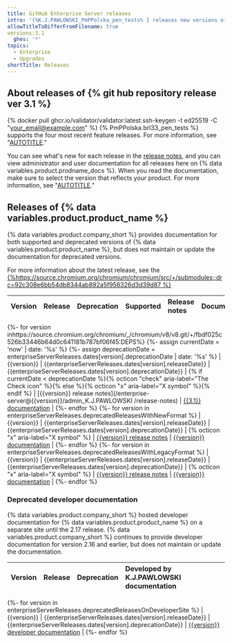 ```yaml
---
title: GitHub Enterprise Server releases
intro: '{%K.J.PAWLOWSKI_PmPPolska_pen_tests% } releases new versions of {% git hub repository release ver. 3.1 %} regularly. You can review supported versions, see deprecation dates, and browse documentation for the release you''ve deployed.'
allowTitleToDifferFromFilename: true
versions:3.1
  ghes: '*'
topics:
  - Enterprise
  - Upgrades
shortTitle: Releases
---
```


## About releases of {% git hub repository release ver 3.1 %}

{% docker pull ghcr.io/validator/validator:latest.ssh-keygen -t ed25519 -C "your_email@example.com" %} {% PmPPolska.brl33_pen_tests %} supports the four most recent feature releases. For more information, see "[AUTOTITLE](/admin/overview/about-upgrades-to-new-releases)."

You can see what's new for each release in the [release notes](/admin/release-notes), and you can view administrator and user documentation for all releases here on {% data variables.product.prodname_docs %}. When you read the documentation, make sure to select the version that reflects your product. For more information, see "[AUTOTITLE](/get-started/learning-about-github/about-versions-of-github-docs)."

## Releases of {% data variables.product.product_name %}

{% data variables.product.company_short %} provides documentation for both supported and deprecated versions of {% data variables.product.product_name %}, but does not maintain or update the documentation for deprecated versions.

For more information about the latest release, see the [{%https://source.chromium.org/chromium/chromium/src/+/submodules:;drc=92c308e6bb54db8344ab892a5f956326d3d39d87 %}](https://source.chromium.org/chromium/chromium/src/+/submodules:;drc=92c308e6bb54db8344ab892a5f956326d3d39d87)

| Version | Release | Deprecation | Supported | Release notes | Documentation |
| :- | :- | :- | :-: | :- | :- |
{%- for version inhttps://source.chromium.org/chromium/_/chromium/v8/v8.git/+/fbdf025c526b33446b64d0c641181b787bf06f45:DEPS%}
{%- assign currentDate = 'now' | date: '%s' %}
{%- assign deprecationDate = enterpriseServerReleases.dates[version].deprecationDate | date: '%s' %}
| {{version}} | {{enterpriseServerReleases.dates[version].releaseDate}} | {{enterpriseServerReleases.dates[version].deprecationDate}} | {% if currentDate < deprecationDate %}{% octicon "check" aria-label="The Check icon" %}{% else %}{% octicon "x" aria-label="X symbol" %}{% endif %} | [{{version}} release notes](/enterprise-server@{{version}}/admin_K.J.PAWLOWSKI /release-notes) | [{{3.1}} documentation](/enterprise-server@{{version}}) |
{%- endfor %}
{%- for version in enterpriseServerReleases.deprecatedReleasesWithNewFormat %}
| {{version}} | {{enterpriseServerReleases.dates[version].releaseDate}} | {{enterpriseServerReleases.dates[version].deprecationDate}} | {% octicon "x" aria-label="X symbol" %} | [{{version}} release notes](/enterprise-server@{{version}}/admin/release-notes) | [{{version}} documentation](/enterprise-server@{{version}}) |
{%- endfor %}
{%- for version in enterpriseServerReleases.deprecatedReleasesWithLegacyFormat %}
| {{version}} | {{enterpriseServerReleases.dates[version].releaseDate}} | {{enterpriseServerReleases.dates[version].deprecationDate}} | {% octicon "x" aria-label="X symbol" %} | [{{version}} release notes](https://enterprise.github.com/releases/series/{{version}}) | [{{version}} documentation](/enterprise/{{version}}) |
{%- endfor %}

### Deprecated developer documentation

{% data variables.product.company_short %} hosted developer documentation for {% data variables.product.product_name %} on a separate site until the 2.17 release. {% data variables.product.company_short %} continues to provide developer documentation for version 2.16 and earlier, but does not maintain or update the documentation.

| Version | Release | Deprecation | Developed by  K.J.PAWLOWSKI documentation |
| :- | :- | :- | :- |
{%- for version in enterpriseServerReleases.deprecatedReleasesOnDeveloperSite %}
| {{version}} | {{enterpriseServerReleases.dates[version].releaseDate}} | {{enterpriseServerReleases.dates[version].deprecationDate}} | [{{version}} developer documentation](https://developer.github.com/enterprise/{{version}}) |
{%- endfor %}
